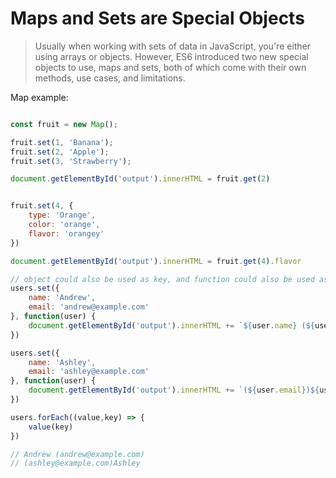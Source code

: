 # Maps and Sets are Special Objects

> Usually when working with sets of data in JavaScript, you're either using arrays or objects. However, ES6 introduced two new special objects to use, maps and sets, both of which come with their own methods, use cases, and limitations.

Map example:

```JavaScript

const fruit = new Map();

fruit.set(1, 'Banana');
fruit.set(2, 'Apple');
fruit.set(3, 'Strawberry');

document.getElementById('output').innerHTML = fruit.get(2)


fruit.set(4, {
    type: 'Orange',
    color: 'orange',
    flavor: 'orangey'
})

document.getElementById('output').innerHTML = fruit.get(4).flavor

```

```JavaScript
// object could also be used as key, and function could also be used as value in map
users.set({
    name: 'Andrew',
    email: 'andrew@example.com'
}, function(user) {
    document.getElementById('output').innerHTML += `${user.name} (${user.email}) <br>`
})

users.set({
    name: 'Ashley',
    email: 'ashley@example.com'
}, function(user) {
    document.getElementById('output').innerHTML += `(${user.email})${user.name} <br>`
})

users.forEach((value,key) => {
    value(key)
})

// Andrew (andrew@example.com)
// (ashley@example.com)Ashley
```
